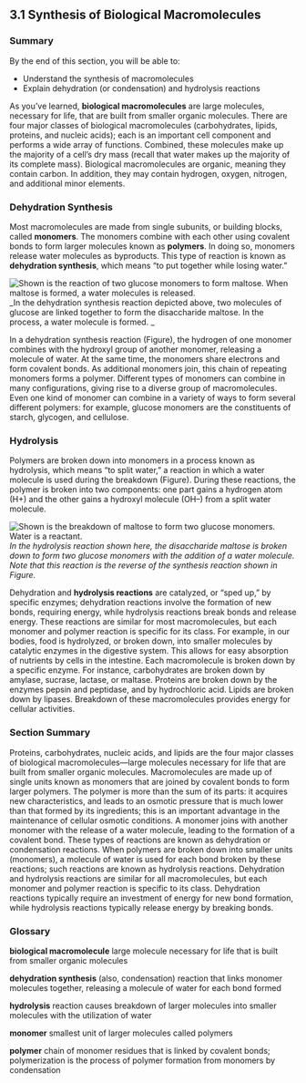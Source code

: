 ##  3.1 Synthesis of Biological Macromolecules 

### Summary

By the end of this section, you will be able to: 

  - Understand the synthesis of macromolecules
  - Explain dehydration (or condensation) and hydrolysis reactions

As you’ve learned, **biological macromolecules** are large molecules, necessary for life, that are built from smaller organic molecules. There are four major classes of biological macromolecules (carbohydrates, lipids, proteins, and nucleic acids); each is an important cell component and performs a wide array of functions. Combined, these molecules make up the majority of a cell’s dry mass (recall that water makes up the majority of its complete mass). Biological macromolecules are organic, meaning they contain carbon. In addition, they may contain hydrogen, oxygen, nitrogen, and additional minor elements.

### Dehydration Synthesis

Most macromolecules are made from single subunits, or building blocks, called **monomers**. The monomers combine with each other using covalent bonds to form larger molecules known as **polymers**. In doing so, monomers release water molecules as byproducts. This type of reaction is known as **dehydration synthesis**, which means “to put together while losing water.”

![Shown is the reaction of two glucose monomers to form maltose. When maltose is formed, a water molecules is released.][1] _In the dehydration synthesis reaction depicted above, two molecules of glucose are linked together to form the disaccharide maltose. In the process, a water molecule is formed. _

In a dehydration synthesis reaction (Figure), the hydrogen of one monomer combines with the hydroxyl group of another monomer, releasing a molecule of water. At the same time, the monomers share electrons and form covalent bonds. As additional monomers join, this chain of repeating monomers forms a polymer. Different types of monomers can combine in many configurations, giving rise to a diverse group of macromolecules. Even one kind of monomer can combine in a variety of ways to form several different polymers: for example, glucose monomers are the constituents of starch, glycogen, and cellulose.

### Hydrolysis

Polymers are broken down into monomers in a process known as hydrolysis, which means “to split water,” a reaction in which a water molecule is used during the breakdown (Figure). During these reactions, the polymer is broken into two components: one part gains a hydrogen atom (H+) and the other gains a hydroxyl molecule (OH–) from a split water molecule.

![Shown is the breakdown of maltose to form two glucose monomers. Water is a reactant.][2] _In the hydrolysis reaction shown here, the disaccharide maltose is broken down to form two glucose monomers with the addition of a water molecule. Note that this reaction is the reverse of the synthesis reaction shown in Figure._

Dehydration and **hydrolysis reactions** are catalyzed, or “sped up,” by specific enzymes; dehydration reactions involve the formation of new bonds, requiring energy, while hydrolysis reactions break bonds and release energy. These reactions are similar for most macromolecules, but each monomer and polymer reaction is specific for its class. For example, in our bodies, food is hydrolyzed, or broken down, into smaller molecules by catalytic enzymes in the digestive system. This allows for easy absorption of nutrients by cells in the intestine. Each macromolecule is broken down by a specific enzyme. For instance, carbohydrates are broken down by amylase, sucrase, lactase, or maltase. Proteins are broken down by the enzymes pepsin and peptidase, and by hydrochloric acid. Lipids are broken down by lipases. Breakdown of these macromolecules provides energy for cellular activities.

### Section Summary

Proteins, carbohydrates, nucleic acids, and lipids are the four major classes of biological macromolecules—large molecules necessary for life that are built from smaller organic molecules. Macromolecules are made up of single units known as monomers that are joined by covalent bonds to form larger polymers. The polymer is more than the sum of its parts: it acquires new characteristics, and leads to an osmotic pressure that is much lower than that formed by its ingredients; this is an important advantage in the maintenance of cellular osmotic conditions. A monomer joins with another monomer with the release of a water molecule, leading to the formation of a covalent bond. These types of reactions are known as dehydration or condensation reactions. When polymers are broken down into smaller units (monomers), a molecule of water is used for each bond broken by these reactions; such reactions are known as hydrolysis reactions. Dehydration and hydrolysis reactions are similar for all macromolecules, but each monomer and polymer reaction is specific to its class. Dehydration reactions typically require an investment of energy for new bond formation, while hydrolysis reactions typically release energy by breaking bonds.

### Glossary

**biological macromolecule** large molecule necessary for life that is built from smaller organic molecules

**dehydration synthesis** (also, condensation) reaction that links monomer molecules together, releasing a molecule of water for each bond formed

**hydrolysis** reaction causes breakdown of larger molecules into smaller molecules with the utilization of water

**monomer** smallest unit of larger molecules called polymers

**polymer** chain of monomer residues that is linked by covalent bonds; polymerization is the process of polymer formation from monomers by condensation

   [1]: https://cnx.org/resources/17215ad494549d74bf598ac85103e23b09c4f627/Figure_03_01_01.jpg
   [2]: https://cnx.org/resources/bac340d3e94099ab5cf86f612177b6bc4c941ebd/Figure_03_01_02.jpg

